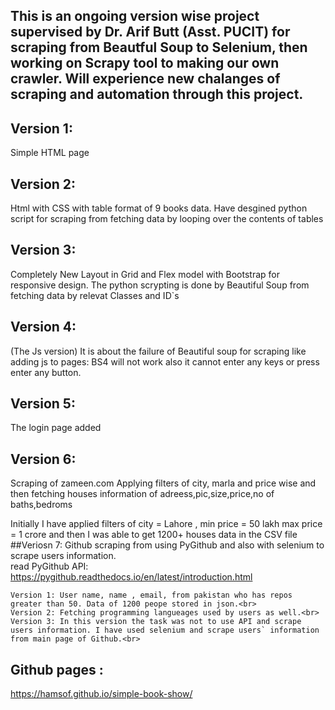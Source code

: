 ## This is an ongoing version wise project supervised by Dr. Arif Butt (Asst. PUCIT) for scraping from Beautful Soup to Selenium, then working on Scrapy tool to making our own crawler. Will experience new chalanges of scraping and automation through this project.

## Version 1:
  Simple HTML page <br>
## Version 2: 
  Html with CSS with table format of 9 books data. Have desgined python script for scraping from fetching data by looping over the contents of tables<br>
## Version 3: 
  Completely New Layout in Grid and Flex model with Bootstrap for responsive design. The python scrypting is done by Beautiful Soup from fetching data by relevat Classes and ID`s <br>
## Version 4: 
 (The Js version) It is about the failure of Beautiful soup for scraping like adding js to pages: BS4 will not work also it cannot enter any keys or press enter any button.<br>
## Version 5:  
The login page added

## Version 6:
  Scraping of zameen.com
  Applying filters of city, marla and price wise and then fetching houses information of adreess,pic,size,price,no of baths,bedroms 

  Initially I have applied filters of city = Lahore , min price = 50 lakh  max price = 1 crore and then I was able to get 1200+ houses data in the CSV file <br>
##Veriosn 7:
  Github scraping from using PyGithub and also with selenium to scrape users information. <br>
  read PyGithub API: https://pygithub.readthedocs.io/en/latest/introduction.html<br>
  
    Version 1: User name, name , email, from pakistan who has repos greater than 50. Data of 1200 peope stored in json.<br>
    Version 2: Fetching programming langueages used by users as well.<br>
    Version 3: In this version the task was not to use API and scrape users information. I have used selenium and scrape users` information from main page of Github.<br>
  
## Github pages :
https://hamsof.github.io/simple-book-show/
